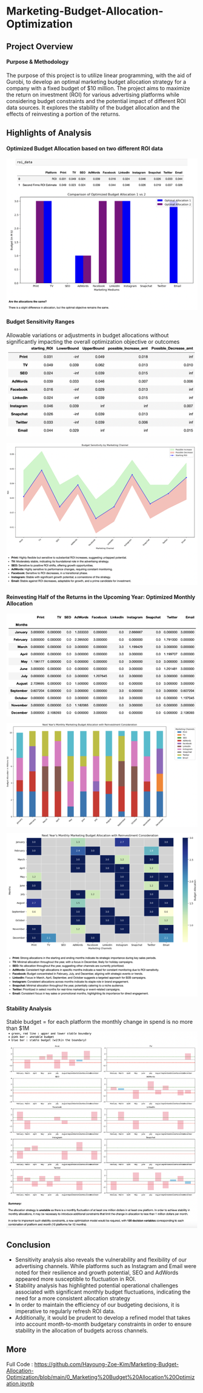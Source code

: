 # Marketing-Budget-Allocation-Optimization

## Project Overview

#### Purpose & Methodology
The purpose of this project is to utilize linear programming, with the aid of Gurobi, to develop an optimal marketing budget allocation strategy for a company with a fixed budget of $10 million. The project aims to maximize the return on investment (ROI) for various advertising platforms while considering budget constraints and the potential impact of different ROI data sources. It explores the stability of the budget allocation and the effects of reinvesting a portion of the returns.

## Highlights of Analysis

#### Optimized Budget Allocation based on two different ROI data
![image](https://github.com/Hayoung-Zoe-Kim/Marketing-Budget-Allocation-Optimization/blob/main/Allocation1&2.png)

#### Budget Sensitivity Ranges
Allowable variations or adjustments in budget allocations without significantly impacting the overall optimization objective or outcomes
![image](https://github.com/Hayoung-Zoe-Kim/Marketing-Budget-Allocation-Optimization/blob/main/Sensitivity_table.png)

![image](https://github.com/Hayoung-Zoe-Kim/Marketing-Budget-Allocation-Optimization/blob/main/Sensitivity_line.png)

#### Reinvesting Half of the Returns in the Upcoming Year: Optimized Monthly Allocation
![image](https://github.com/Hayoung-Zoe-Kim/Marketing-Budget-Allocation-Optimization/blob/main/Next_Year_Budget_table.png)

![image](https://github.com/Hayoung-Zoe-Kim/Marketing-Budget-Allocation-Optimization/blob/main/Next_Year_Budget_bar.png)

![image](https://github.com/Hayoung-Zoe-Kim/Marketing-Budget-Allocation-Optimization/blob/main/Next_Year_Budget_heatmap.png)

#### Stability Analysis
Stable budget = for each platform the monthly change in spend is no more than $1M
![image](https://github.com/Hayoung-Zoe-Kim/Marketing-Budget-Allocation-Optimization/blob/main/Stability_Analysis.png)

## Conclusion
- Sensitivity analysis also reveals the vulnerability and flexibility of our advertising channels. While platforms such as Instagram and Email were noted for their resilience and growth potential, SEO and AdWords appeared more susceptible to fluctuation in ROI. 
- Stability analysis has highlighted potential operational challenges associated with significant monthly budget fluctuations, indicating the need for a more consistent allocation strategy
- In order to maintain the efficiency of our budgeting decisions, it is imperative to regularly refresh ROI data.
- Additionally, it would be prudent to develop a refined model that takes into account month-to-month budgetary constraints in order to ensure stability in the allocation of budgets across channels.

## More
Full Code : https://github.com/Hayoung-Zoe-Kim/Marketing-Budget-Allocation-Optimization/blob/main/0_Marketing%20Budget%20Allocation%20Optimization.ipynb
